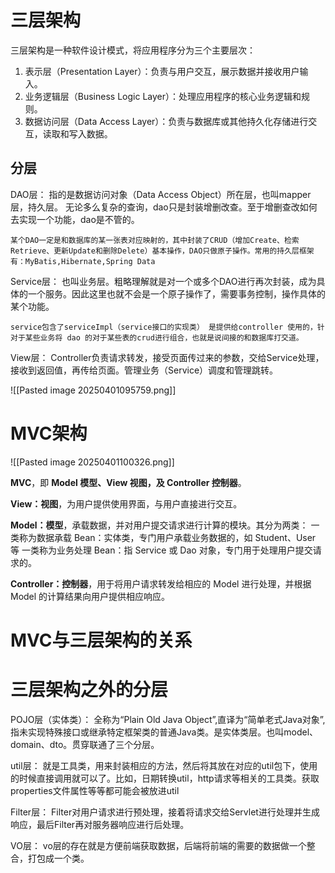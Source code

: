 # 三层架构
三层架构是一种软件设计模式，将应用程序分为三个主要层次：

1. 表示层（Presentation Layer）：负责与用户交互，展示数据并接收用户输入。
2. 业务逻辑层（Business Logic Layer）：处理应用程序的核心业务逻辑和规则。
3. 数据访问层（Data Access Layer）：负责与数据库或其他持久化存储进行交互，读取和写入数据。
## 分层

DAO层：
	指的是数据访问对象（Data Access Object）所在层，也叫mapper层，持久层。
	无论多么复杂的查询，dao只是封装增删改查。至于增删查改如何去实现一个功能，dao是不管的。
	
	某个DAO一定是和数据库的某一张表对应映射的，其中封装了CRUD（增加Create、检索Retrieve、更新Update和删除Delete）基本操作，DAO只做原子操作。常用的持久层框架有：MyBatis,Hibernate,Spring Data


Service层：
	也叫业务层。粗略理解就是对一个或多个DAO进行再次封装，成为具体的一个服务。因此这里也就不会是一个原子操作了，需要事务控制，操作具体的某个功能。
	
	service包含了serviceImpl（service接口的实现类） 是提供给controller 使用的，针对于某些业务将 dao 的对于某些表的crud进行组合，也就是说间接的和数据库打交道。

 View层：
	Controller负责请求转发，接受页面传过来的参数，交给Service处理，接收到返回值，再传给页面。管理业务（Service）调度和管理跳转。

![[Pasted image 20250401095759.png]]

# MVC架构
![[Pasted image 20250401100326.png]]

**MVC**，即 **Model 模型、View 视图，及 Controller 控制器**。

**View：视图**，为用户提供使用界面，与用户直接进行交互。

**Model：模型**，承载数据，并对用户提交请求进行计算的模块。其分为两类：
一类称为数据承载 Bean：实体类，专门用户承载业务数据的，如 Student、User 等 
一类称为业务处理 Bean：指 Service 或 Dao 对象，专门用于处理用户提交请求的。

**Controller：控制器**，用于将用户请求转发给相应的 Model 进行处理，并根据 Model 的计算结果向用户提供相应响应。




# MVC与三层架构的关系



# 三层架构之外的分层

POJO层（实体类）：
	全称为“Plain Old Java Object”,直译为“简单老式Java对象”,指未实现特殊接口或继承特定框架类的普通Java类。是实体类层。也叫model、domain、dto。贯穿联通了三个分层。

util层：
	就是工具类，用来封装相应的方法，然后将其放在对应的util包下，使用的时候直接调用就可以了。比如，日期转换util，http请求等相关的工具类。获取properties文件属性等等都可能会被放进util



Filter层：
	Filter对用户请求进行预处理，接着将请求交给Servlet进行处理并生成响应，最后Filter再对服务器响应进行后处理。

VO层：
	vo层的存在就是方便前端获取数据，后端将前端的需要的数据做一个整合，打包成一个类。
